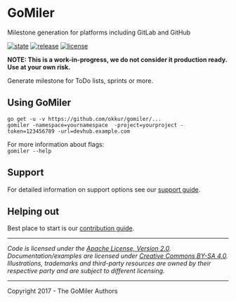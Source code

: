 # GoMiler

Milestone generation for platforms including GitLab and GitHub

 [![state](https://img.shields.io/badge/state-stable-green.svg)]() [![release](https://img.shields.io/github/release/okkur/gomiler.svg)](https://github.com/okkur/gomiler/releases) [![license](https://img.shields.io/github/license/okkur/gomiler.svg)](LICENSE)

**NOTE: This is a work-in-progress, we do not consider it production ready. Use at your own risk.**

Generate milestone for ToDo lists, sprints or more.

## Using GoMiler
```
go get -u -v https://github.com/okkur/gomiler/...
gomiler -namespace=yournamespace  -project=yourproject -token=123456789 -url=devhub.example.com
```

For more information about flags:      
```gomiler --help```


## Support
For detailed information on support options see our [support guide](/SUPPORT.md).

## Helping out
Best place to start is our [contribution guide](/CONTRIBUTING.md).

----

*Code is licensed under the [Apache License, Version 2.0](/LICENSE).*  
*Documentation/examples are licensed under [Creative Commons BY-SA 4.0](/docs/LICENSE).*  
*Illustrations, trademarks and third-party resources are owned by their respective party and are subject to different licensing.*

---

Copyright 2017 - The GoMiler Authors

